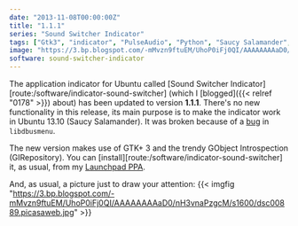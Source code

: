 ```yaml
---
date: "2013-11-08T00:00:00Z"
title: "1.1.1"
series: "Sound Switcher Indicator"
tags: ["Gtk3", "indicator", "PulseAudio", "Python", "Saucy Salamander", "sound", "Sound Switcher Indicator", "Ubuntu", "Ubuntu 13.10", "Unity"]
image: "https://3.bp.blogspot.com/-mMvzn9ftuEM/UhoP0iFj0QI/AAAAAAAAaD0/nH3vnaPzgcM/s1600/dsc00889.picasaweb.jpg"
software: sound-switcher-indicator
---
```


The application indicator for Ubuntu called [Sound Switcher Indicator][route:/software/indicator-sound-switcher] (which I [blogged]({{< relref "0178" >}}) about) has been updated to version **1.1.1**. There's no new functionality in this release, its main purpose is to make the indicator work in Ubuntu 13.10 (Saucy Salamander). It was broken because of a [bug](https://bugs.launchpad.net/glipper/+bug/1203888) in `libdbusmenu`.

<!--more-->

The new version makes use of GTK+ 3 and the trendy GObject Introspection (GIRepository). You can [install][route:/software/indicator-sound-switcher] it, as usual, from my [Launchpad PPA](https://launchpad.net/~yktooo/+archive/ppa/).

And, as usual, a picture just to draw your attention:
{{< imgfig "https://3.bp.blogspot.com/-mMvzn9ftuEM/UhoP0iFj0QI/AAAAAAAAaD0/nH3vnaPzgcM/s1600/dsc00889.picasaweb.jpg" >}}
